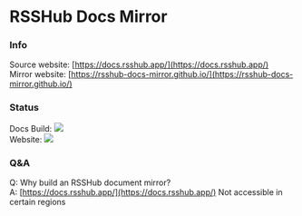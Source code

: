 # RSSHub Docs Mirror

### Info
Source website: [https://docs.rsshub.app/](https://docs.rsshub.app/)  
Mirror website: [https://rsshub-docs-mirror.github.io/](https://rsshub-docs-mirror.github.io/)

### Status
Docs Build: ![](https://img.shields.io/github/actions/workflow/status/rsshub-docs-mirror/rsshub-docs-mirror.github.io/sync.yml)  
Website: ![](https://img.shields.io/website?url=https%3A%2F%2Frsshub-docs-mirror.github.io%2Frsshub-docs-mirror.github.io)


### Q&A
Q: Why build an RSSHub document mirror?  
A: [https://docs.rsshub.app/](https://docs.rsshub.app/) Not accessible in certain regions
